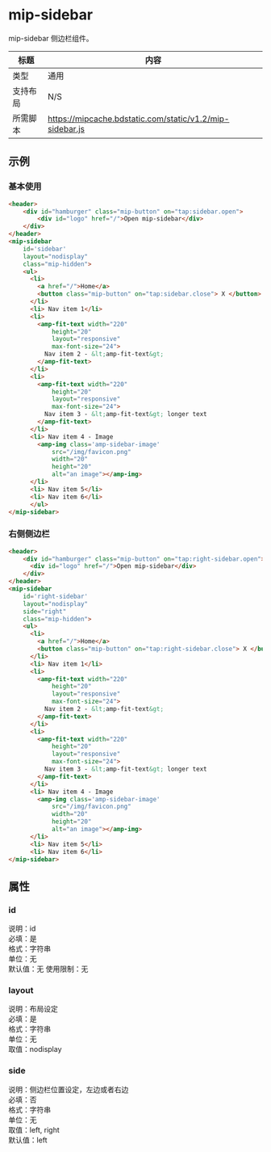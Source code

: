 # mip-sidebar

mip-sidebar 侧边栏组件。

标题|内容
----|----
类型|通用
支持布局| N/S
所需脚本|https://mipcache.bdstatic.com/static/v1.2/mip-sidebar.js

## 示例

### 基本使用

```html
<header>
    <div id="hamburger" class="mip-button" on="tap:sidebar.open">
    	<div id="logo" href="/">Open mip-sidebar</div>
    </div>
</header>
<mip-sidebar 
    id='sidebar'
    layout="nodisplay"
    class="mip-hidden">
    <ul>
      <li>
        <a href="/">Home</a>
        <button class="mip-button" on="tap:sidebar.close"> X </button>
      </li>
      <li> Nav item 1</li>
      <li>
        <amp-fit-text width="220"
            height="20"
            layout="responsive"
            max-font-size="24">
          Nav item 2 - &lt;amp-fit-text&gt;
        </amp-fit-text>
      </li>
      <li>
        <amp-fit-text width="220"
            height="20"
            layout="responsive"
            max-font-size="24">
          Nav item 3 - &lt;amp-fit-text&gt; longer text
        </amp-fit-text>
      </li>
      <li> Nav item 4 - Image
        <amp-img class='amp-sidebar-image'
            src="/img/favicon.png"
            width="20"
            height="20"
            alt="an image"></amp-img>
      </li>
      <li> Nav item 5</li>
      <li> Nav item 6</li>
      </ul>
</mip-sidebar>
```

### 右侧侧边栏

```html
<header>
    <div id="hamburger" class="mip-button" on="tap:right-sidebar.open">
      <div id="logo" href="/">Open mip-sidebar</div>
    </div>
</header>
<mip-sidebar 
    id='right-sidebar'
    layout="nodisplay"
    side="right"
    class="mip-hidden">
    <ul>
      <li>
        <a href="/">Home</a>
        <button class="mip-button" on="tap:right-sidebar.close"> X </button>
      </li>
      <li> Nav item 1</li>
      <li>
        <amp-fit-text width="220"
            height="20"
            layout="responsive"
            max-font-size="24">
          Nav item 2 - &lt;amp-fit-text&gt;
        </amp-fit-text>
      </li>
      <li>
        <amp-fit-text width="220"
            height="20"
            layout="responsive"
            max-font-size="24">
          Nav item 3 - &lt;amp-fit-text&gt; longer text
        </amp-fit-text>
      </li>
      <li> Nav item 4 - Image
        <amp-img class='amp-sidebar-image'
            src="/img/favicon.png"
            width="20"
            height="20"
            alt="an image"></amp-img>
      </li>
      <li> Nav item 5</li>
      <li> Nav item 6</li>
</mip-sidebar>
```

## 属性

### id

说明：id    
必填：是    
格式：字符串      
单位：无   
默认值：无 
使用限制：无

### layout

说明：布局设定    
必填：是    
格式：字符串      
单位：无   
取值：nodisplay

### side

说明：侧边栏位置设定，左边或者右边   
必填：否    
格式：字符串      
单位：无   
取值：left, right  
默认值：left
